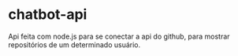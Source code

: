 # chatbot-api

Api feita com node.js para se conectar a api do github, para mostrar repositórios de um determinado usuário. 
